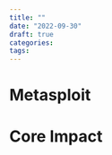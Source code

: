 ```yaml
---
title: ""
date: "2022-09-30"
draft: true
categories:
tags:
---
```






# Metasploit


# Core Impact
